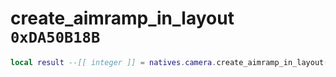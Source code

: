 # create_aimramp_in_layout `0xDA50B18B`

```lua
local result --[[ integer ]] = natives.camera.create_aimramp_in_layout(_unk0 --[[ integer ]], _unk1 --[[ integer ]])
```